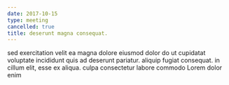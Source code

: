 ```yaml
---
date: 2017-10-15
type: meeting
cancelled: true
title: deserunt magna consequat.
---
```

sed exercitation velit ea magna dolore eiusmod dolor do ut cupidatat voluptate incididunt quis ad deserunt pariatur. aliquip fugiat consequat. in cillum elit, esse ex aliqua. culpa consectetur labore commodo Lorem dolor enim